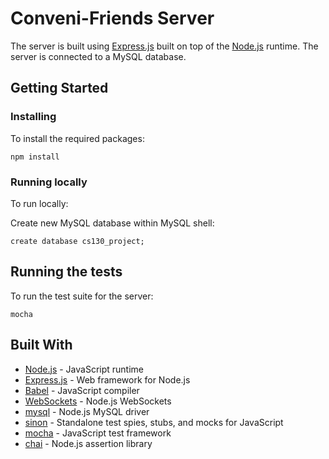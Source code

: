 # Conveni-Friends Server

The server is built using [Express.js](http://expressjs.com/) built on top of the [Node.js](https://nodejs.org/) runtime. The server is connected to a MySQL database.

## Getting Started

### Installing

To install the required packages:

```
npm install
```

### Running locally

To run locally:

Create new MySQL database within MySQL shell:
```
create database cs130_project;
```



## Running the tests

To run the test suite for the server:

```
mocha
```

## Built With

* [Node.js](https://nodejs.org/) - JavaScript runtime
* [Express.js](http://expressjs.com/) - Web framework for Node.js
* [Babel](https://babeljs.io/) - JavaScript compiler
* [WebSockets](https://github.com/websockets/ws) - Node.js WebSockets
* [mysql](https://github.com/mysqljs/mysql) - Node.js MySQL driver
* [sinon](http://sinonjs.org/) - Standalone test spies, stubs, and mocks for JavaScript
* [mocha](https://mochajs.org/) - JavaScript test framework
* [chai](http://chaijs.com/) - Node.js assertion library
